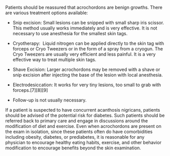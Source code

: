 Patients should be reassured that acrochordons are benign growths. There are various treatment options available:

- Snip excision: Small lesions can be snipped with small sharp iris scissor. This method usually works immediately and is very effective. It is not necessary to use anesthesia for the smallest skin tags.

- Cryotherapy:  Liquid nitrogen can be applied directly to the skin tag with forceps or Cryo Tweezers or in the form of a spray from a cryogun. The Cryo Tweezers are usually very efficient and less painful. It is a very effective way to treat multiple skin tags.

- Shave Excision: Larger acrochordons may be removed with a shave or snip excision after injecting the base of the lesion with local anesthesia.

- Electrodesiccation: It works for very tiny lesions, too small to grab with forceps.[7][8][9]

- Follow-up is not usually necessary.

If a patient is suspected to have concurrent acanthosis nigricans, patients should be advised of the potential risk for diabetes. Such patients should be referred back to primary care and engage in discussions around the modification of diet and exercise. Even when acrochordons are present on the exam in isolation, since these patients often do have comorbidities including obesity, diabetes, or prediabetes, it is reasonable for any physician to encourage healthy eating habits, exercise, and other behavior modification to encourage benefits beyond the skin examination.